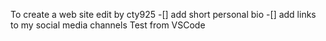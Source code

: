 To create a web site edit by cty925
-[] add short personal bio
-[] add links to my social media channels
Test from VSCode
